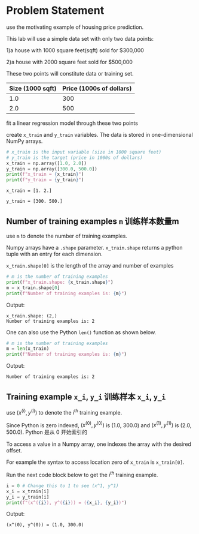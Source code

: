 # Problem Statement

 use the motivating example of housing price prediction.

This lab will use a simple data set with only two data points:

  1)a house with 1000 square feet(sqft) sold for $300,000

  2)a house with 2000 square feet sold for $500,000

These two points will constitute data or training set. 


| Size (1000 sqft) | Price (1000s of dollars) |
|------------------|--------------------------|
| 1.0              | 300                      |
| 2.0              | 500                      |

fit a linear regression model through these two points


create `x_train` and `y_train` variables. The data is stored in one-dimensional NumPy arrays.

```python
# x_train is the input variable (size in 1000 square feet)
# y_train is the target (price in 1000s of dollars)
x_train = np.array([1.0, 2.0])
y_train = np.array([300.0, 500.0])
print(f"x_train = {x_train}")
print(f"y_train = {y_train}")
```

`x_train = [1. 2.]`

`y_train = [300. 500.]`


## Number of training examples `m` 训练样本数量m

use `m` to denote the number of training examples. 

Numpy arrays have a `.shape` parameter. `x_train.shape` returns a python tuple with an entry for each dimension. 

`x_train.shape[0]` is the length of the array and number of examples

```python
# m is the number of training examples
print(f"x_train.shape: {x_train.shape}")
m = x_train.shape[0]
print(f"Number of training examples is: {m}")
```

Output:
```
x_train.shape: (2,)
Number of training examples is: 2
```

One can also use the Python `len()` function as shown below.

```python
# m is the number of training examples
m = len(x_train)
print(f"Number of training examples is: {m}")
```

Output:
```
Number of training examples is: 2
```

## Training example `x_i`, `y_i` 训练样本 `x_i`, `y_i`

use $(x^{(i)}, y^{(i)})$ to denote the $i^{th}$ training example. 

Since Python is zero indexed, $(x^{(0)}, y^{(0)})$ is (1.0, 300.0) and $(x^{(1)}, y^{(1)})$ is (2.0, 500.0).   Python 是从 0 开始索引的

To access a value in a Numpy array, one indexes the array with the desired offset. 

For example the syntax to access location zero of `x_train` is `x_train[0]`.

Run the next code block below to get the $i^{th}$ training example.

```python
i = 0 # Change this to 1 to see (x^1, y^1)
x_i = x_train[i]
y_i = y_train[i]
print(f"(x^({i}), y^({i})) = ({x_i}, {y_i})")
```

Output:
```
(x^(0), y^(0)) = (1.0, 300.0)
```

